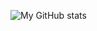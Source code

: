 ![My GitHub stats](https://github-readme-stats.vercel.app/api?username=dofy&show_icons=true&theme=aura)
